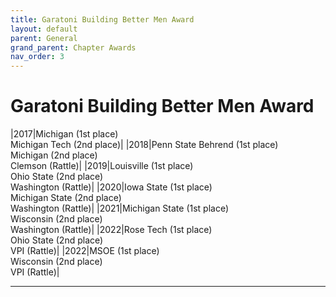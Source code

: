 ```yaml
---
title: Garatoni Building Better Men Award
layout: default
parent: General
grand_parent: Chapter Awards
nav_order: 3
---
```


# Garatoni Building Better Men Award

|2017|Michigan (1st place)<br>Michigan Tech (2nd place)|
|2018|Penn State Behrend (1st place)<br>Michigan (2nd place)<br>Clemson (Rattle)|
|2019|Louisville (1st place)<br>Ohio State (2nd place)<br>Washington (Rattle)|
|2020|Iowa State (1st place)<br>Michigan State (2nd place)<br>Washington (Rattle)|
|2021|Michigan State (1st place)<br>Wisconsin (2nd place)<br>Washington (Rattle)|
|2022|Rose Tech (1st place)<br>Ohio State (2nd place)<br>VPI (Rattle)|
|2022|MSOE (1st place)<br>Wisconsin (2nd place)<br>VPI (Rattle)|

----